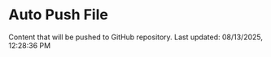# Auto Push File

Content that will be pushed to GitHub repository.
Last updated: 08/13/2025, 12:28:36 PM